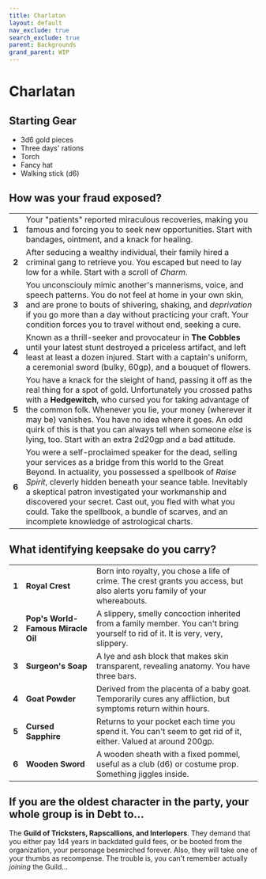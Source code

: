```yaml
---
title: Charlatan
layout: default
nav_exclude: true
search_exclude: true
parent: Backgrounds
grand_parent: WIP
---
```


# Charlatan

>

## Starting Gear

- 3d6 gold pieces
- Three days' rations
- Torch
- Fancy hat
- Walking stick (d6)

## How was your fraud exposed?

|       |                                                              |
| ----- | ------------------------------------------------------------ |
| **1** | Your "patients" reported miraculous recoveries, making you famous and forcing you to seek new opportunities. Start with bandages, ointment, and a knack for healing. |
| **2** | After seducing a wealthy individual, their family hired a criminal gang to retrieve you. You escaped but need to lay low for a while. Start with a scroll of _Charm_. |
| **3** | You unconsciouly mimic another's mannerisms, voice, and speech patterns. You do not feel at home in your own skin, and are prone to bouts of shivering, shaking, and _deprivation_ if you go more than a day without practicing your craft. Your condition forces you to travel without end, seeking a cure. |
| **4** | Known as a thrill-seeker and provocateur in **The Cobbles** until your latest stunt destroyed a priceless artifact, and left least at least a dozen injured. Start with a captain's uniform, a ceremonial sword (bulky, 60gp), and a bouquet of flowers. |
| **5** | You have a knack for the sleight of hand, passing it off as the real thing for a spot of gold. Unfortunately you crossed paths with a **Hedgewitch**, who cursed you for taking advantage of the common folk. Whenever you lie, your money (wherever it may be) vanishes. You have no idea where it goes. An odd quirk of this is that you can always tell when someone _else_ is lying, too. Start with an extra 2d20gp and a bad attitude. |
| **6** | You were a self-proclaimed speaker for the dead, selling your services as a bridge from this world to the Great Beyond. In actuality, you possessed a spellbook of _Raise Spirit_, cleverly hidden beneath your seance table. Inevitably a skeptical patron investigated your workmanship and discovered your secret. Cast out, you fled with what you could. Take the spellbook, a bundle of scarves, and an incomplete knowledge of astrological charts. |

## What identifying keepsake do you carry?

|       |                                    |                                                              |
| ----- | ---------------------------------- | ------------------------------------------------------------ |
| **1** | **Royal Crest**                    | Born into royalty, you chose a life of crime. The crest grants you access, but also alerts yoru family of your whereabouts. |
| **2** | **Pop's World-Famous Miracle Oil** | A slippery, smelly concoction inherited from a family member. You can't bring yourself to rid of it. It is very, very, slippery. |
| **3** | **Surgeon's Soap**                 | A lye and ash block that makes skin transparent, revealing anatomy. You have three bars. |
| **4** | **Goat Powder**                    | Derived from the placenta of a baby goat.  Temporarily cures any affliction, but symptoms return within hours. |
| **5** | **Cursed Sapphire**                | Returns to your pocket each time you spend it. You can't seem to get rid of it, either. Valued at around 200gp. |
| **6** | **Wooden Sword**                   | A wooden sheath with a fixed pommel, useful as a club (d6) or costume prop. Something jiggles inside. |

## If you are the oldest character in the party, your whole group is in Debt to...

The **Guild of Tricksters, Rapscallions, and Interlopers**. They demand that you either pay 1d4 years in backdated guild fees, or be booted from the organization, your personage besmirched forever. Also, they will take one of your thumbs as recompense. The trouble is, you can't remember actually _joining_ the Guild...   
